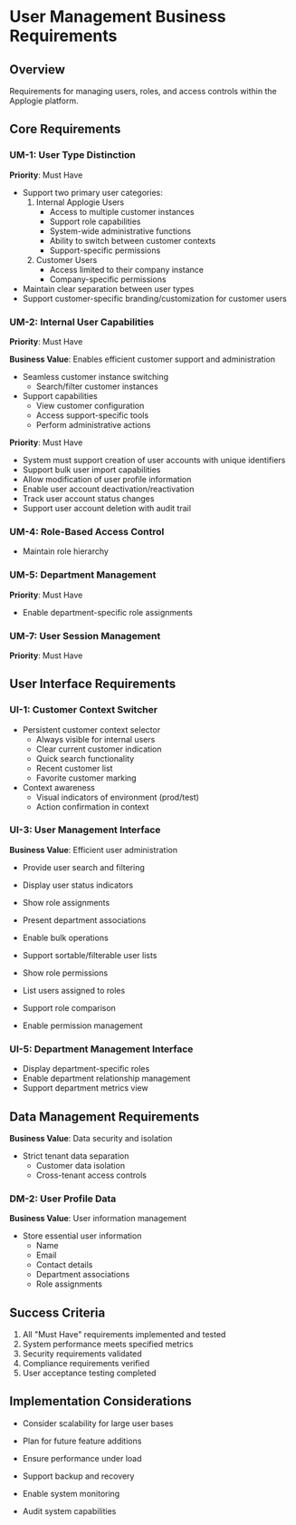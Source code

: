 # User Management Business Requirements

## Overview
Requirements for managing users, roles, and access controls within the Applogie platform.

## Core Requirements


### UM-1: User Type Distinction

**Priority**: Must Have

- Support two primary user categories:
  1. Internal Applogie Users
     - Access to multiple customer instances
     - Support role capabilities
     - System-wide administrative functions
     - Ability to switch between customer contexts
     - Support-specific permissions
  2. Customer Users
     - Access limited to their company instance
     - Company-specific permissions
- Maintain clear separation between user types
- Support customer-specific branding/customization for customer users

### UM-2: Internal User Capabilities

**Priority**: Must Have

**Business Value**: Enables efficient customer support and administration
- Seamless customer instance switching
  - Search/filter customer instances
- Support capabilities
  - View customer configuration
  - Access support-specific tools
  - Perform administrative actions


**Priority**: Must Have

- System must support creation of user accounts with unique identifiers
- Support bulk user import capabilities
- Allow modification of user profile information
- Enable user account deactivation/reactivation
- Track user account status changes
- Support user account deletion with audit trail

### UM-4: Role-Based Access Control

- Maintain role hierarchy

### UM-5: Department Management

**Priority**: Must Have

- Enable department-specific role assignments

### UM-7: User Session Management

**Priority**: Must Have


## User Interface Requirements


### UI-1: Customer Context Switcher

- Persistent customer context selector
  - Always visible for internal users
  - Clear current customer indication
  - Quick search functionality
  - Recent customer list
  - Favorite customer marking
- Context awareness
  - Visual indicators of environment (prod/test)
  - Action confirmation in context


### UI-3: User Management Interface


**Business Value**: Efficient user administration
- Provide user search and filtering
- Display user status indicators
- Show role assignments
- Present department associations
- Enable bulk operations
- Support sortable/filterable user lists

- Show role permissions
- List users assigned to roles
- Support role comparison
- Enable permission management

### UI-5: Department Management Interface
- Display department-specific roles
- Enable department relationship management
- Support department metrics view

## Data Management Requirements


**Business Value**: Data security and isolation
- Strict tenant data separation
  - Customer data isolation
  - Cross-tenant access controls

### DM-2: User Profile Data


**Business Value**: User information management
- Store essential user information
  - Name
  - Email
  - Contact details
  - Department associations
  - Role assignments
## Success Criteria
1. All "Must Have" requirements implemented and tested
2. System performance meets specified metrics
3. Security requirements validated
4. Compliance requirements verified
5. User acceptance testing completed

## Implementation Considerations
- Consider scalability for large user bases
- Plan for future feature additions
- Ensure performance under load
- Support backup and recovery
- Enable system monitoring

- Audit system capabilities

